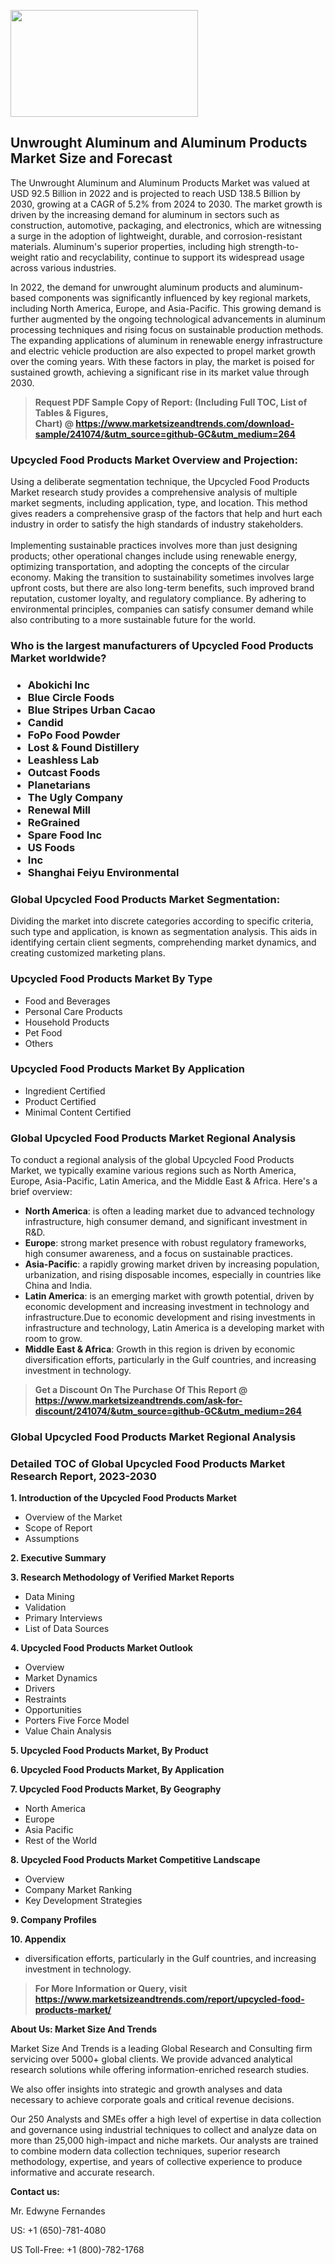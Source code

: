 <p><img class="alignnone size-medium wp-image-20088" src="https://ffe5etoiles.com/wp-content/uploads/2024/12/MST1-300x171.png" alt="" width="300" height="171" /></p><h2>Unwrought Aluminum and Aluminum Products Market Size and Forecast</h2><p>The Unwrought Aluminum and Aluminum Products Market was valued at USD 92.5 Billion in 2022 and is projected to reach USD 138.5 Billion by 2030, growing at a CAGR of 5.2% from 2024 to 2030. The market growth is driven by the increasing demand for aluminum in sectors such as construction, automotive, packaging, and electronics, which are witnessing a surge in the adoption of lightweight, durable, and corrosion-resistant materials. Aluminum's superior properties, including high strength-to-weight ratio and recyclability, continue to support its widespread usage across various industries.</p><p>In 2022, the demand for unwrought aluminum products and aluminum-based components was significantly influenced by key regional markets, including North America, Europe, and Asia-Pacific. This growing demand is further augmented by the ongoing technological advancements in aluminum processing techniques and rising focus on sustainable production methods. The expanding applications of aluminum in renewable energy infrastructure and electric vehicle production are also expected to propel market growth over the coming years. With these factors in play, the market is poised for sustained growth, achieving a significant rise in its market value through 2030.</p></p><blockquote id="" class=""><strong>Request PDF Sample Copy of Report: (Including Full TOC, List of Tables &amp; Figures, Chart)&nbsp;@&nbsp;<strong><a href="https://www.marketsizeandtrends.com/download-sample/241074/&utm_source=github-GC&utm_medium=264" target="_blank">https://www.marketsizeandtrends.com/download-sample/241074/&utm_source=github-GC&utm_medium=264</a></strong></strong></blockquote><h3 id="" class="">Upcycled Food Products Market&nbsp;Overview and Projection:</h3><p id="" class="">Using a deliberate segmentation technique, the Upcycled Food Products Market research study provides a comprehensive analysis of multiple market segments, including application, type, and location. This method gives readers a comprehensive grasp of the factors that help and hurt each industry in order to satisfy the high standards of industry stakeholders. <br /> <br />Implementing sustainable practices involves more than just designing products; other operational changes include using renewable energy, optimizing transportation, and adopting the concepts of the circular economy. Making the transition to sustainability sometimes involves large upfront costs, but there are also long-term benefits, such improved brand reputation, customer loyalty, and regulatory compliance. By adhering to environmental principles, companies can satisfy consumer demand while also contributing to a more sustainable future for the world.</p><h3 id="" class="">Who is the largest manufacturers of&nbsp;Upcycled Food Products Market worldwide?</h3><h3 class=""><p><ul><li>Abokichi Inc </li><li> Blue Circle Foods </li><li> Blue Stripes Urban Cacao </li><li> Candid </li><li> FoPo Food Powder </li><li> Lost & Found Distillery </li><li> Leashless Lab </li><li> Outcast Foods </li><li> Planetarians </li><li> The Ugly Company </li><li> Renewal Mill </li><li> ReGrained </li><li> Spare Food Inc </li><li> US Foods </li><li> Inc </li><li> Shanghai Feiyu Environmental</li></ul></p></h3><h3 id="" class="">Global&nbsp;Upcycled Food Products Market Segmentation:</h3><p id="" class="">Dividing the market into discrete categories according to specific criteria, such type and application, is known as segmentation analysis. This aids in identifying certain client segments, comprehending market dynamics, and creating customized marketing plans.</p><h3 id="" class="">Upcycled Food Products Market&nbsp;By Type</h3><p><p><ul><li>Food and Beverages</li><li> Personal Care Products</li><li> Household Products</li><li> Pet Food</li><li> Others</p></li></ul></p></p><h3 id="" class="">Upcycled Food Products Market&nbsp;By Application</h3><p class=""><p><ul><li>Ingredient Certified</li><li> Product Certified</li><li> Minimal Content Certified</li></ul></p></p><h3 id="" class="">Global Upcycled Food Products Market Regional Analysis</h3><p id="" class="">To conduct a regional analysis of the global Upcycled Food Products Market, we typically examine various regions such as North America, Europe, Asia-Pacific, Latin America, and the Middle East &amp; Africa. Here's a brief overview:</p><ul><li><strong>North America</strong>: is often a leading market due to advanced technology infrastructure, high consumer demand, and significant investment in R&amp;D.</li><li><strong>Europe</strong>: strong market presence with robust regulatory frameworks, high consumer awareness, and a focus on sustainable practices.</li><li><strong>Asia-Pacific</strong>: a rapidly growing market driven by increasing population, urbanization, and rising disposable incomes, especially in countries like China and India.</li><li><strong>Latin America</strong>: is an emerging market with growth potential, driven by economic development and increasing investment in technology and infrastructure.Due to economic development and rising investments in infrastructure and technology, Latin America is a developing market with room to grow.</li><li><strong>Middle East &amp; Africa</strong>: Growth in this region is driven by economic diversification efforts, particularly in the Gulf countries, and increasing investment in technology.</li></ul><blockquote id="" class=""><strong>Get a Discount On The Purchase Of This Report @ <strong><a href="https://www.marketsizeandtrends.com/ask-for-discount/241074/&utm_source=github-GC&utm_medium=264" target="_blank">https://www.marketsizeandtrends.com/ask-for-discount/241074/&utm_source=github-GC&utm_medium=264</a></strong></strong></blockquote><h3 id="" class="">Global Upcycled Food Products Market Regional Analysis</h3><h3 id="" class="">Detailed TOC of Global Upcycled Food Products Market Research Report, 2023-2030</h3><p id="" class=""><strong>1. Introduction of the Upcycled Food Products Market</strong></p><ul><li>Overview of the Market</li><li>Scope of Report</li><li>Assumptions</li></ul><p id="" class=""><strong>2. Executive Summary</strong></p><p id="" class=""><strong>3. Research Methodology of Verified Market Reports</strong></p><ul><li>Data Mining</li><li>Validation</li><li>Primary Interviews</li><li>List of Data Sources</li></ul><p id="" class=""><strong>4. Upcycled Food Products Market Outlook</strong></p><ul><li>Overview</li><li>Market Dynamics</li><li>Drivers</li><li>Restraints</li><li>Opportunities</li><li>Porters Five Force Model</li><li>Value Chain Analysis</li></ul><p id="" class=""><strong>5. Upcycled Food Products Market, By Product</strong></p><p id="" class=""><strong>6. Upcycled Food Products Market, By Application</strong></p><p id="" class=""><strong>7. Upcycled Food Products Market, By Geography</strong></p><ul><li>North America</li><li>Europe</li><li>Asia Pacific</li><li>Rest of the World</li></ul><p id="" class=""><strong>8. Upcycled Food Products Market Competitive Landscape</strong></p><ul><li>Overview</li><li>Company Market Ranking</li><li>Key Development Strategies</li></ul><p id="" class=""><strong>9. Company Profiles</strong></p><p id="" class=""><strong>10. Appendix</strong></p><ul><li>diversification efforts, particularly in the Gulf countries, and increasing investment in technology.</li></ul><blockquote id="" class=""><strong>For More Information or Query, visit <strong><strong><a href="https://www.marketsizeandtrends.com/report/upcycled-food-products-market/" target="_blank">https://www.marketsizeandtrends.com/report/upcycled-food-products-market/</a></strong></strong></strong></blockquote><p id="" class=""><strong>About Us: Market Size And Trends</strong></p><p id="" class="">Market Size And Trends is a leading Global Research and Consulting firm servicing over 5000+ global clients. We provide advanced analytical research solutions while offering information-enriched research studies.</p><p id="" class="">We also offer insights into strategic and growth analyses and data necessary to achieve corporate goals and critical revenue decisions.</p><p id="" class="">Our 250 Analysts and SMEs offer a high level of expertise in data collection and governance using industrial techniques to collect and analyze data on more than 25,000 high-impact and niche markets. Our analysts are trained to combine modern data collection techniques, superior research methodology, expertise, and years of collective experience to produce informative and accurate research.</p><p id="" class=""><strong>Contact us:</strong></p><p id="" class="">Mr. Edwyne Fernandes</p><p id="" class="">US: +1 (650)-781-4080</p><p id="" class="">US Toll-Free: +1 (800)-782-1768</p>
